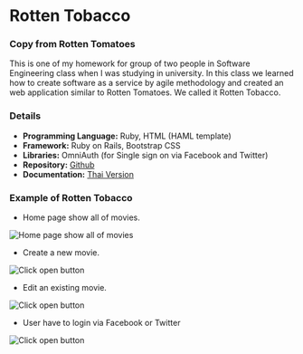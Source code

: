# Rotten Tobacco
### Copy from Rotten Tomatoes
This is one of my homework for group of two people in Software Engineering class when I was studying in university. In this class we learned how to create software as a service by agile methodology and created an web application similar to Rotten Tomatoes. We called it Rotten Tobacco.

### Details
* **Programming Language:** Ruby, HTML (HAML template)
* **Framework:** Ruby on Rails, Bootstrap CSS
* **Libraries:** OmniAuth (for Single sign on via Facebook and Twitter)
* **Repository:** [Github](https://github.com/tachagon/rottentobacco)
* **Documentation:** [Thai Version](https://1drv.ms/b/s!AhYMCBhrIhkUlXyGcSyTg87PKL05)

### Example of Rotten Tobacco
* Home page show all of movies.

![Home page show all of movies](http://i.imgur.com/JpHrmB9.png)

* Create a new movie.

![Click open button](http://i.imgur.com/fAT0wj5.png)

* Edit an existing movie.

![Click open button](http://i.imgur.com/f6mksHN.png)

* User have to login via Facebook or Twitter

![Click open button](http://i.imgur.com/hCrgN0z.png)
